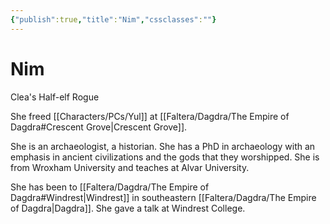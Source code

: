 ```yaml
---
{"publish":true,"title":"Nim","cssclasses":""}
---
```


# Nim
Clea's Half-elf Rogue

She freed [[Characters/PCs/Yul]] at [[Faltera/Dagdra/The Empire of Dagdra#Crescent Grove\|Crescent Grove]]. 

She is an archaeologist, a historian. She has a PhD in archaeology with an emphasis in ancient civilizations and the gods that they worshipped. She is from Wroxham University and teaches at Alvar University. 

She has been to [[Faltera/Dagdra/The Empire of Dagdra#Windrest\|Windrest]] in southeastern [[Faltera/Dagdra/The Empire of Dagdra\|Dagdra]]. She gave a talk at Windrest College. 